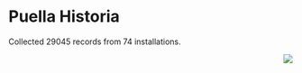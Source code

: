 # Puella Historia

Collected 29045 records from 74 installations.

<p align="right"><img src="https://xn--80aalyho.xn--p1ai/magireco/NAgitan/img/kagome.png" /></p>

